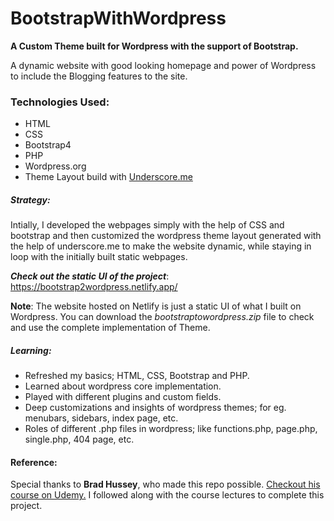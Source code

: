 # BootstrapWithWordpress
**A Custom Theme built for Wordpress with the support of Bootstrap.**

A dynamic website with good looking homepage and power of Wordpress to include the Blogging features to the site.
### Technologies Used:
+ HTML
+ CSS
+ Bootstrap4
+ PHP
+ Wordpress.org
+ Theme Layout build with [Underscore.me](https://underscores.me/)

##### Strategy: 
Intially, I developed the webpages simply with the help of CSS and bootstrap and then customized the wordpress theme layout generated with the help of underscore.me to make the website dynamic, while staying in loop with the initially built static webpages.

**_Check out the static UI of the project_**: https://bootstrap2wordpress.netlify.app/

**Note**: The website hosted on Netlify is just a static UI of what I built on Wordpress. You can download the _bootstraptowordpress.zip_ file to check and use the complete implementation of Theme.

##### Learning:
+ Refreshed my basics; HTML, CSS, Bootstrap and PHP.
+ Learned about wordpress core implementation.
+ Played with different plugins and custom fields.
+ Deep customizations and insights of wordpress themes; for eg. menubars, sidebars, index page, etc.
+ Roles of different .php files in wordpress; like functions.php, page.php, single.php, 404 page, etc.

#### Reference:

Special thanks to **Brad Hussey**, who made this repo possible. [Checkout his course on Udemy.](https://www.udemy.com/course/bootstrap-to-wordpress/)
I followed along with the course lectures to complete this project.
